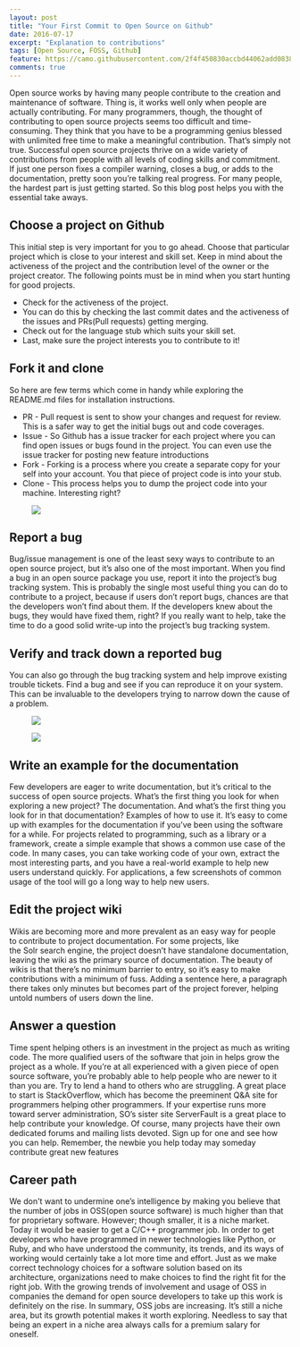 ```yaml
---
layout: post
title: "Your First Commit to Open Source on Github"
date: 2016-07-17
excerpt: "Explanation to contributions"
tags: [Open Source, FOSS, Github]
feature: https://camo.githubusercontent.com/2f4f450830accbd44062add083885eadc0f791c7/68747470733a2f2f6f672e6769746875622e636f6d2f6f637469636f6e732f6f637469636f6e734031323030783633302e706e67
comments: true
---
```


Open source works by having many people contribute to the creation and maintenance of software. Thing is, it works well only when people are actually contributing. For many programmers, though, the thought of contributing to open source projects seems too difficult and time-consuming. They think that you have to be a programming genius blessed with unlimited free time to make a meaningful contribution. That’s simply not true. Successful open source projects thrive on a wide variety of contributions from people with all levels of coding skills and commitment. If just one person fixes a compiler warning, closes a bug, or adds to the documentation, pretty soon you’re talking real progress. For many people, the hardest part is just getting started. So this blog post helps you with the essential take aways. 

## Choose a project on Github

This initial step is very important for you to go ahead. Choose that particular project which is close to your interest and skill set. Keep in mind about the activeness of the project and the contribution level of the owner or the project creator. The following points must be in mind when you start hunting for good projects.

* Check for the activeness of the project. 
* You can do this by checking the last commit dates and the activeness of the issues and PRs(Pull requests) getting merging.
* Check out for the language stub which suits your skill set.
* Last, make sure the project interests you to contribute to it!

## Fork it and clone

So here are few terms which come in handy while exploring the README.md files for installation instructions. 

* PR - Pull request is sent to show your changes and request for review. This is a safer way to get the initial bugs out and code coverages.
* Issue - So Github has a issue tracker for each project where you can find open issues or bugs found in the project. You can even use the issue tracker for posting new feature introductions 
* Fork - Forking is a process where you create a separate copy for your self into your account. You that piece of project code is into your stub. 
* Clone - This process helps you to dump the project code into your machine. Interesting right?

<figure>
	<img src="../img/posts/Selection_292.png">
</figure>

## Report a bug

Bug/issue management is one of the least sexy ways to contribute to an open source project, but it’s also one of the most important. When you find a bug in an open source package you use, report it into the project’s bug tracking system. This is probably the single most useful thing you can do to contribute to a project, because if users don’t report bugs, chances are that the developers won’t find about them. If the developers knew about the bugs, they would have fixed them, right? If you really want to help, take the time to do a good solid write-up into the project’s bug tracking system.

## Verify and track down a reported bug

You can also go through the bug tracking system and help improve existing trouble tickets. Find a bug and see if you can reproduce it on your system. This can be invaluable to the developers trying to narrow down the cause of a problem.

<figure>
	<img src="../img/posts/Selection_294.png">
</figure>

<figure>
	<img src="../img/posts/Selection_295.png">
</figure>

## Write an example for the documentation

Few developers are eager to write documentation, but it’s critical to the success of open source projects. What’s the first thing you look for when exploring a new project? The documentation. And what’s the first thing you look for in that documentation? Examples of how to use it. It’s easy to come up with examples for the documentation if you’ve been using the software for a while. For projects related to programming, such as a library or a framework, create a simple example that shows a common use case of the code. In many cases, you can take working code of your own, extract the most interesting parts, and you have a real-world example to help new users understand quickly. For applications, a few screenshots of common usage of the tool will go a long way to help new users.

## Edit the project wiki

Wikis are becoming more and more prevalent as an easy way for people to contribute to project documentation. For some projects, like the Solr search engine, the project doesn’t have standalone documentation, leaving the wiki as the primary source of documentation. The beauty of wikis is that there’s no minimum barrier to entry, so it’s easy to make contributions with a minimum of fuss. Adding a sentence here, a paragraph there takes only minutes but becomes part of the project forever, helping untold numbers of users down the line.

## Answer a question

Time spent helping others is an investment in the project as much as writing code. The more qualified users of the software that join in helps grow the project as a whole. If you’re at all experienced with a given piece of open source software, you’re probably able to help people who are newer to it than you are. Try to lend a hand to others who are struggling. A great place to start is StackOverflow, which has become the preeminent Q&amp;A site for programmers helping other programmers. If your expertise runs more toward server administration, SO’s sister site ServerFault is a great place to help contribute your knowledge. Of course, many projects have their own dedicated forums and mailing lists devoted. Sign up for one and see how you can help. Remember, the newbie you help today may someday contribute great new features

## Career path

We don&#39;t want to undermine one’s intelligence by making you believe that the number of jobs in OSS(open source software) is much higher than that for proprietary software. However; though smaller, it is a niche market. Today it would be easier to get a C/C++ programmer job. In order to get developers who have programmed in newer technologies like Python, or Ruby, and who have understood the community, its trends, and its ways of working would certainly take a lot more time and effort. Just as we make correct technology choices for a software solution based on its architecture, organizations need to make choices to find the right fit for the right job. With the growing trends of involvement and usage of OSS in companies the demand for open source developers to take up this work is definitely on the rise. In summary, OSS jobs are increasing. It’s still a niche area, but its growth potential makes it worth exploring. Needless to say that being an expert in a niche area always calls for a premium salary for oneself.
